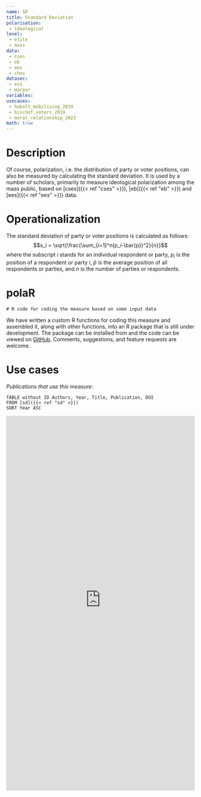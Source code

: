 ```yaml
---
name: SD
title: Standard Deviation
polarisation:
 - ideological
level: 
 - elite
 - mass
data:
 - cses
 - eb
 - ees
 - ches
datasec:
 - ess
 - marpor
variables: 
usecases: 
 - hobolt_mobilising_2019
 - bischof_voters_2019
 - moral_relationship_2023
math: true
---
```

# Description
Of course, polarization, i.e. the distribution of party or voter positions, can also be measured by calculating the standard deviation. It is used by a number of scholars, primarily to measure ideological polarization among the mass public, based on [cses]({{< ref "cses" >}}), [eb]({{< ref "eb" >}}) and [ees]({{< ref "ees" >}}) data.

# Operationalization
The standard deviation of party or voter positions is calculated as follows:
$$s_i = \sqrt{\frac{\sum_{i=1}^n(p_i-\bar{p})^2}{n}}$$
where the subscript $i$ stands for an individual respondent or party, $p_i$ is the position of a respondent or party $i$, $\bar{p}$ is the average position of all respondents or parties, and $n$ is the number of parties or respondents.

# polaR
```
# R code for coding the measure based on some input data
```
We have written a custom R functions for coding this measure and assembled it, along with other functions, into an R package that is still under development. The package can be installed from and the code can be viewed on [GitHub](https://github.com/felixgruenewald/polref). Comments, suggestions, and feature requests are welcome.

# Use cases
*Publications that use this measure*:
```dataview
TABLE without ID Authors, Year, Title, Publication, DOI
FROM [sd]({{< ref "sd" >}})
SORT Year ASC
```

<iframe src="https://felixgruenewald.shinyapps.io/polarapp/?dataset=cses,eb,ess&measure=sd"
    frameborder="0"
    scrolling="yes" 
    style="overflow:hidden;width:100%" 
    height="1000" 
    width="100%"></iframe>